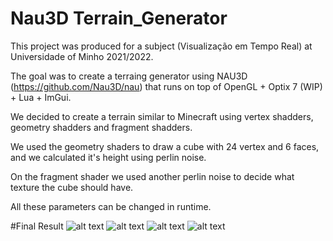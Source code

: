 # Nau3D Terrain_Generator

This project was produced for a subject (Visualização em Tempo Real) at Universidade of Minho 2021/2022.

The goal was to create a terraing generator using NAU3D (https://github.com/Nau3D/nau) that runs on top of OpenGL + Optix 7 (WIP) + Lua + ImGui.

We decided to create a terrain similar to Minecraft using vertex shadders, geometry shadders and fragment shadders.

We used the geometry shaders to draw a cube with 24 vertex and 6 faces, and we calculated it's height using perlin noise.

On the fragment shader we used another perlin noise to decide what texture the cube should have.

All these parameters can be changed in runtime.

#Final Result
![alt text](https://github.com/Obsessi0n/VTR_Terrain_Generator/blob/main/Results/1.PNG?raw=true)
![alt text](https://github.com/Obsessi0n/VTR_Terrain_Generator/blob/main/Results/2.PNG?raw=true)
![alt text](https://github.com/Obsessi0n/VTR_Terrain_Generator/blob/main/Results/3.PNG?raw=true)
![alt text](https://github.com/Obsessi0n/VTR_Terrain_Generator/blob/main/Results/4.PNG?raw=true)

